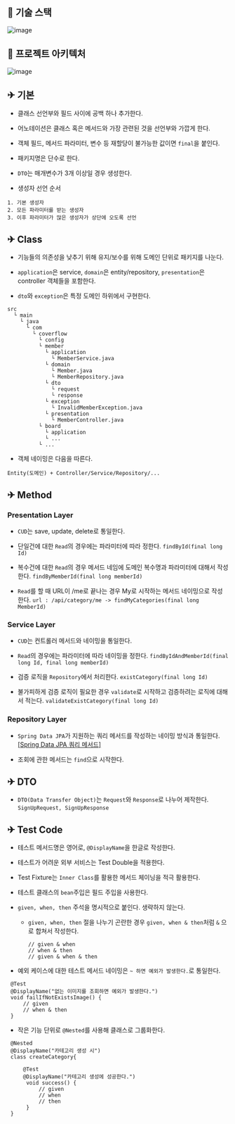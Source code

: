 <p align="center">
<!--   <a href="https://coverflow.co.kr" target="_blank" >사이트 바로가기</a> -->
</p>

## 🚀 기술 스택
![image](https://github.com/COFLLL/CoverFlow-BE/assets/98208452/4d2492f0-36dc-4c61-8078-c1a5907b84b9)

## 🚀 프로젝트 아키텍처
![image](https://github.com/COFLLL/.github/assets/98208452/bdd1c678-3eef-4af7-a75e-661069930261)

## ✈ 기본

- 클래스 선언부와 필드 사이에 공백 하나 추가한다.

- 어노테이션은 클래스 혹은 메서드와 가장 관련된 것을 선언부와 가깝게 한다.

- 객체 필드, 메서드 파라미터, 변수 등 재할당이 불가능한 값이면 `final`을 붙인다.

- 패키지명은 단수로 한다.

- `DTO`는 매개변수가 3개 이상일 경우 생성한다.

- 생성자 선언 순서

```
1. 기본 생성자
2. 모든 파라미터를 받는 생성자
3. 이후 파라미터가 많은 생성자가 상단에 오도록 선언
```

## ✈ Class

- 기능들의 의존성을 낮추기 위해 유지/보수를 위해 도메인 단위로 패키지를 나눈다.

- ```application```은 service, ```domain```은 entity/repository, ```presentation```은 controller 객체들을 포함한다.

- ```dto```와 ```exception```은 특정 도메인 하위에서 구현한다.

```
src
  └ main
    └ java
      └ com
        └ coverflow
          └ config
          └ member
            └ application
              └ MemberService.java
            └ domain
              └ Member.java
              └ MemberRepository.java
            └ dto
              └ request
              └ response
            └ exception
              └ InvalidMemberException.java
            └ presentation
              └ MemberController.java
          └ board
            └ application
            └ ...
          └ ...
```

- 객체 네이밍은 다음을 따른다.

```
Entity(도메인) + Controller/Service/Repository/...
```

## ✈ Method

### Presentation Layer

- ```CUD```는 save, update, delete로 통일한다.

- 단일건에 대한 ```Read```의 경우에는 파라미터에 따라 정한다. ```findById(final long Id)```

- 복수건에 대한 ```Read```의 경우 메서드 네임에 도메인 복수명과 파라미터에 대해서 작성한다. ```findByMemberId(final long memberId)```

- ```Read```를 할 때 URL이 /me로 끝나는 경우 My로 시작하는 메서드 네이밍으로
  작성한다. ```url : /api/category/me -> findMyCategories(final long MemberId)```

### Service Layer

- ```CUD```는 컨트롤러 메서드와 네이밍을 통일한다.

- ```Read```의 경우에는 파라미터에 따라 네이밍을 정한다. ```findByIdAndMemberId(final long Id, final long memberId)```

- 검증 로직을 ```Repository```에서 처리한다. ```existCategory(final long Id)```

- 불가피하게 검증 로직이 필요한 경우 ```validate```로 시작하고 검증하려는 로직에 대해서 적는다. ```validateExistCategory(final long Id)```

### Repository Layer

- ```Spring Data JPA```가 지원하는 쿼리 메서드를 작성하는 네이밍 방식과 통일한다.
  [[Spring Data JPA 쿼리 메서드]](https://docs.spring.io/spring-data/jpa/docs/current/reference/html/#jpa.query-methods)

- 조회에 관한 메서드는 ```find```으로 시작한다.

## ✈ DTO

- ```DTO(Data Transfer Object)```는 ```Request```와 ```Response```로 나누어 제작한다. ```SignUpRequest, SignUpResponse```

## ✈ Test Code

- 테스트 메서드명은 영어로, ```@DisplayName```을 한글로 작성한다.

- 테스트가 어려운 외부 서비스는 Test Double을 적용한다.

- Test Fixture는 ```Inner Class```를 활용한 메서드 체이닝을 적극 활용한다.

- 테스트 클래스의 ```bean```주입은 필드 주입을 사용한다.

- ```given, when, then``` 주석을 명시적으로 붙인다. 생략하지 않는다.
    - ```given, when, then``` 절을 나누기 곤란한 경우 ```given, when & then```처럼 ```&``` 으로 합쳐서 작성한다.
      ``` 
      // given & when
      // when & then
      // given & when & then
      ```
- 예외 케이스에 대한 테스트 메서드 네이밍은 ```~ 하면 예외가 발생한다.```로 통일한다.

```
 @Test
 @DisplayName("없는 이미지를 조회하면 예외가 발생한다.")
 void failIfNotExistsImage() {
     // given
     // when & then
 }
```

- 작은 기능 단위로 ```@Nested```를 사용해 클래스로 그룹화한다.

```
 @Nested
 @DisplayName("카테고리 생성 시")
 class createCategory{

     @Test
     @DisplayName("카테고리 생성에 성공한다.")
      void success() {
          // given
          // when
          // then
      }
 }
```
